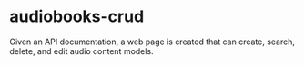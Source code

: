 # audiobooks-crud
Given an API documentation, a web page is created that can create, search, delete, and edit audio content models.
